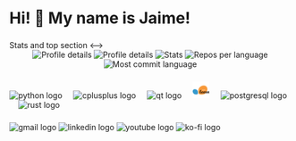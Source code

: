 <h1 align="left">Hi! 👋 My name is Jaime!</h1>

###
<!--> Stats and top section <-->

<div align="center">
  <img src="http://github-profile-summary-cards.vercel.app/api/cards/profile-details?username=jtachan&theme=nord_dark" alt="Profile details" />
  <img src="https://raw.githubusercontent.com/jtachan/jtachan/main/profile-summary-card-output/default/0-profile-details.svg" alt="Profile details" />
  <img src="https://raw.githubusercontent.com/jtachan/jtachan/main/profile-summary-card-output/default/3-stats.svg" alt="Stats" />
  <img src="https://raw.githubusercontent.com/jtachan/jtachan/main/profile-summary-card-output/default/1-repos-per-language.svg" alt="Repos per language" />
  <img src="https://raw.githubusercontent.com/jtachan/jtachan/main/profile-summary-card-output/default/2-most-commit-language.svg" alt="Most commit language" />
</div>


<!-- 
************************
    TODO:
      - Organize the following sections to keep the picture at the right side.
-->

###
<!-- Technologies -->

<div align="left">
  <img src="https://cdn.jsdelivr.net/gh/devicons/devicon/icons/python/python-original.svg" height="30" alt="python logo"  />
  <img width="12" />
  <img src="https://cdn.jsdelivr.net/gh/devicons/devicon/icons/cplusplus/cplusplus-original.svg" height="30" alt="cplusplus logo"  />
  <img width="12" />
  <img src="https://cdn.jsdelivr.net/gh/devicons/devicon/icons/qt/qt-original.svg" height="30" alt="qt logo"  />
  <img width="12" />
  <img src="./icons/scikitlearn-original.svg" height="30" alt="scikit-learn logo"  />
  <img width="12" />
  <img src="https://cdn.jsdelivr.net/gh/devicons/devicon/icons/postgresql/postgresql-original.svg" height="30" alt="postgresql logo"  />
  <img width="12" />
  <img src="https://cdn.jsdelivr.net/gh/devicons/devicon/icons/rust/rust-original.svg" height="30" alt="rust logo"  />
</div>

###

<!-- <img align="right" height="150" src="PROFILE_IMG"> -->

###
<!-- Contact section -->

<div align="left">
  <img src="https://raw.githubusercontent.com/maurodesouza/profile-readme-generator/master/src/assets/icons/social/gmail/default.svg" width="47" height="35" alt="gmail logo"  />
  <img src="https://raw.githubusercontent.com/maurodesouza/profile-readme-generator/master/src/assets/icons/social/linkedin/default.svg" width="47" height="35" alt="linkedin logo"  />
  <img src="https://raw.githubusercontent.com/maurodesouza/profile-readme-generator/master/src/assets/icons/social/youtube/default.svg" width="47" height="35" alt="youtube logo"  />
  <img src="https://raw.githubusercontent.com/maurodesouza/profile-readme-generator/master/src/assets/icons/social/ko-fi/default.svg" width="47" height="35" alt="ko-fi logo"  />
</div>

###
